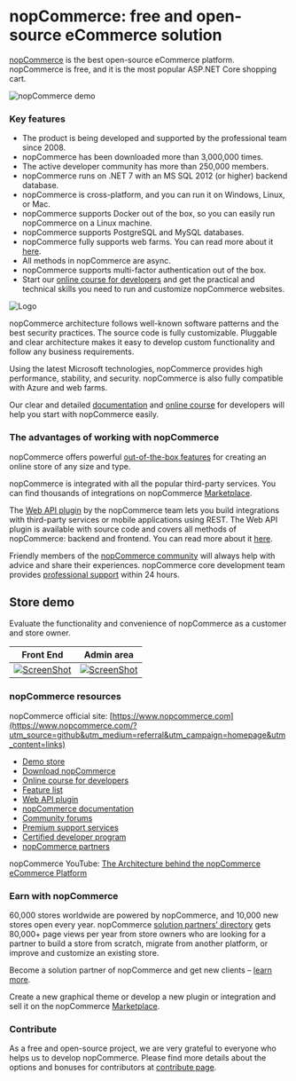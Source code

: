 ﻿﻿nopCommerce: free and open-source eCommerce solution
===========

[nopCommerce](https://www.nopcommerce.com/?utm_source=github&utm_medium=content&utm_campaign=homepage) is the best open-source eCommerce platform. nopCommerce is free, and it is the most popular ASP.NET Core shopping cart.

![nopCommerce demo](https://www.nopcommerce.com/images/github/responsive_devices_codeplex.png#v1)

### Key features ###

* The product is being developed and supported by the professional team since 2008.
* nopCommerce has been downloaded more than 3,000,000 times.
* The active developer community has more than 250,000 members.
* nopCommerce runs on .NET 7 with an MS SQL 2012 (or higher) backend database.
* nopCommerce is cross-platform, and you can run it on Windows, Linux, or Mac.
* nopCommerce supports Docker out of the box, so you can easily run nopCommerce on a Linux machine.
* nopCommerce supports PostgreSQL and MySQL databases.
* nopCommerce fully supports web farms. You can read more about it [here](https://docs.nopcommerce.com/en/developer/tutorials/web-farms.html?utm_source=github&utm_medium=referral&utm_campaign=documentation&utm_content=text).  
* All methods in nopCommerce are async.
* nopCommerce supports multi-factor authentication out of the box.
* Start our [online course for developers](https://nopcommerce.com/training?utm_source=github&utm_medium=referral&utm_campaign=course&utm_content=text) and get the practical and technical skills you need to run and customize nopCommerce websites.

![Logo](https://www.nopcommerce.com/images/github/logos.png#v2)

nopCommerce architecture follows well-known software patterns and the best security practices. The source code is fully customizable. Pluggable and clear architecture makes it easy to develop custom functionality and follow any business requirements.

Using the latest Microsoft technologies, nopCommerce provides high performance, stability, and security. nopCommerce is also fully compatible with Azure and web farms.

Our clear and detailed [documentation](https://docs.nopcommerce.com/developer/index.html?utm_source=github&utm_medium=referral&utm_campaign=documentation&utm_content=text) and [online course](https://nopcommerce.com/training?utm_source=github&utm_medium=referral&utm_campaign=course&utm_content=text) for developers will help you start with nopCommerce easily.


### The advantages of working with nopCommerce ###

nopCommerce offers powerful [out-of-the-box features](https://www.nopcommerce.com/features?utm_source=github&utm_medium=referral&utm_campaign=features&utm_content=text) for creating an online store of any size and type.

nopCommerce is integrated with all the popular third-party services. You can find thousands of integrations on nopCommerce [Marketplace](https://www.nopcommerce.com/marketplace?utm_source=github&utm_medium=referral&utm_campaign=marketplace&utm_content=text).

The [Web API plugin](https://www.nopcommerce.com/web-api?utm_source=github&utm_medium=referral&utm_campaign=WebAPI&utm_content=text) by the nopCommerce team lets you build integrations with third-party services or mobile applications using REST. The Web API plugin is available with source code and covers all methods of nopCommerce: backend and frontend. You can read more about it [here](https://www.nopcommerce.com/web-api?utm_source=github&utm_medium=referral&utm_campaign=WebAPI&utm_content=text).

Friendly members of the [nopCommerce community](https://www.nopcommerce.com/boards?utm_source=github&utm_medium=referral&utm_campaign=forum&utm_content=text) will always help with advice and share their experiences. nopCommerce core development team provides [professional support](https://www.nopcommerce.com/nopcommerce-premium-support-services?utm_source=github&utm_medium=referral&utm_campaign=premium_support&utm_content=text) within 24 hours.


## Store demo ##

Evaluate the functionality and convenience of nopCommerce as a customer and store owner.

Front End | Admin area
----|------
[![ScreenShot](https://www.nopcommerce.com/images/github/public-demo.png#v1)](https://demo.nopcommerce.com?utm_source=github&utm_medium=referral&utm_campaign=demo_store&utm_content=button) | [![ScreenShot](https://www.nopcommerce.com/images/github/admin-demo.png#v1)](https://admin-demo.nopcommerce.com/admin?utm_source=github&utm_medium=referral&utm_campaign=demo_store&utm_content=button)


### nopCommerce resources ###

nopCommerce official site: [https://www.nopcommerce.com](https://www.nopcommerce.com/?utm_source=github&utm_medium=referral&utm_campaign=homepage&utm_content=links)

* [Demo store](https://www.nopcommerce.com/demo?utm_source=github&utm_medium=referral&utm_campaign=demo_store&utm_content=links)
* [Download nopCommerce](https://www.nopcommerce.com/download-nopcommerce?utm_source=github&utm_medium=referral&utm_campaign=download_nop&utm_content=links)
* [Online course for developers](https://nopcommerce.com/training?utm_source=github&utm_medium=referral&utm_campaign=course&utm_content=links)
* [Feature list](https://www.nopcommerce.com/features?utm_source=github&utm_medium=referral&utm_campaign=features&utm_content=links)
* [Web API plugin](https://www.nopcommerce.com/web-api?utm_source=github&utm_medium=referral&utm_campaign=WebAPI&utm_content=links)
* [nopCommerce documentation](https://docs.nopcommerce.com?utm_source=github&utm_medium=referral&utm_campaign=documentation&utm_content=links)
* [Community forums](https://www.nopcommerce.com/boards?utm_source=github&utm_medium=referral&utm_campaign=forum&utm_content=links)
* [Premium support services](https://www.nopcommerce.com/nopcommerce-premium-support-services?utm_source=github&utm_medium=referral&utm_campaign=premium_support&utm_content=links)
* [Certified developer program](https://www.nopcommerce.com/certified-developer-program?utm_source=github&utm_medium=referral&utm_campaign=certified_developer&utm_content=links)
* [nopCommerce partners](https://www.nopcommerce.com/partners?utm_source=github&utm_medium=referral&utm_campaign=solution_partners&utm_content=links)

nopCommerce YouTube: [The Architecture behind the nopCommerce eCommerce Platform](https://www.youtube.com/watch?v=6gLbizzSA9o&list=PLnL_aDfmRHwtJmzeA7SxrpH3-XDY2ue0a)


### Earn with nopCommerce ###

60,000 stores worldwide are powered by nopCommerce, and 10,000 new stores open every year. nopCommerce [solution partners’ directory](https://www.nopcommerce.com/partners?utm_source=github&utm_medium=referral&utm_campaign=solution_partners&utm_content=text_become_partner) gets 80,000+ page views per year from store owners who are looking for a partner to build a store from scratch, migrate from another platform, or improve and customize an existing store.

Become a solution partner of nopCommerce and get new clients – [learn more](https://www.nopcommerce.com/become-partner?utm_source=github&utm_medium=referral&utm_campaign=become-partner&utm_content=learn_more).

Create a new graphical theme or develop a new plugin or integration and sell it on the nopCommerce [Marketplace](https://www.nopcommerce.com/marketplace?utm_source=github&utm_medium=referral&utm_campaign=marketplace&utm_content=text_sell_on_marketplace).


### Contribute ###

As a free and open-source project, we are very grateful to everyone who helps us to develop nopCommerce. Please find more details about the options and bonuses for contributors at [contribute page](https://www.nopcommerce.com/contribute?utm_source=github&utm_medium=referral&utm_campaign=contribute&utm_content=text).
